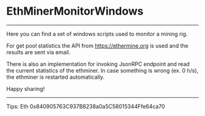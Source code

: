 # EthMinerMonitorWindows
__________________________________________________________________________________________

Here you can find a set of windows scripts used to monitor a mining rig.

For get pool statistics the API from https://ethermine.org is used and the results are sent via email.

There is also an implementation for invoking JsonRPC endpoint and read the current statistics of the ethminer. In case something is wrong (ex. 0 h/s), the ethminer is restarted automatically.

Happy sharing!

__________________________________________________________________________________________


Tips: Eth 0x840905763C937B8238a0a5C58015344Ffe64ca70